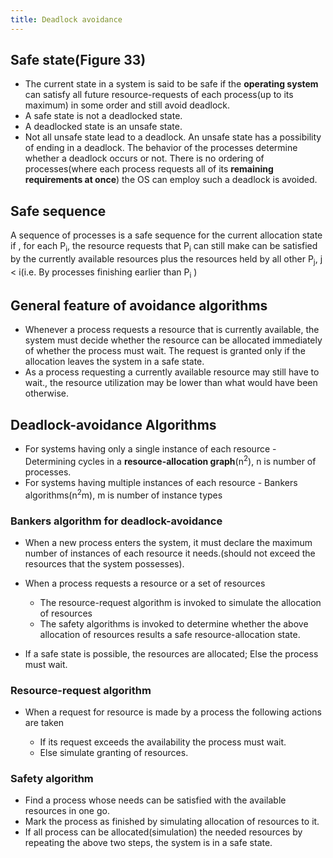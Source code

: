 ```yaml
---
title: Deadlock avoidance
---
```


## Safe state(Figure 33)

-   The current state in a system is said to be safe if the **operating
    system** can satisfy all future resource-requests of each process(up
    to its maximum) in some order and still avoid deadlock.
-   A safe state is not a deadlocked state.
-   A deadlocked state is an unsafe state.
-   Not all unsafe state lead to a deadlock. An unsafe state has a
    possibility of ending in a deadlock. The behavior of the processes
    determine whether a deadlock occurs or not. There is no ordering of
    processes(where each process requests all of its **remaining
    requirements at once**) the OS can employ such a deadlock is
    avoided.

## Safe sequence

A sequence of processes is a safe sequence for the current allocation
state if , for each P<sub>i</sub>, the resource requests that
P<sub>i</sub> can still make can be satisfied by the currently available
resources plus the resources held by all other P<sub>j</sub>, j \<
i(i.e. By processes finishing earlier than P<sub>i</sub> )

## General feature of avoidance algorithms

-   Whenever a process requests a resource that is currently available,
    the system must decide whether the resource can be allocated
    immediately of whether the process must wait. The request is granted
    only if the allocation leaves the system in a safe state.
-   As a process requesting a currently available resource may still
    have to wait., the resource utilization may be lower than what would
    have been otherwise.

## Deadlock-avoidance Algorithms

-   For systems having only a single instance of each resource -
    Determining cycles in a **resource-allocation
    graph**(n<sup>2</sup>), n is number of processes.
-   For systems having multiple instances of each resource - Bankers
    algorithms(n<sup>2</sup>m), m is number of instance types

### Bankers algorithm for deadlock-avoidance

-   When a new process enters the system, it must declare the maximum
    number of instances of each resource it needs.(should not exceed the
    resources that the system possesses).

-   When a process requests a resource or a set of resources

    -   The resource-request algorithm is invoked to simulate the
        allocation of resources
    -   The safety algorithms is invoked to determine whether the above
        allocation of resources results a safe resource-allocation
        state.

-   If a safe state is possible, the resources are allocated; Else the
    process must wait.

### Resource-request algorithm

-   When a request for resource is made by a process the following
    actions are taken

    -   If its request exceeds the availability the process must wait.
    -   Else simulate granting of resources.

### Safety algorithm

-   Find a process whose needs can be satisfied with the available
    resources in one go.
-   Mark the process as finished by simulating allocation of resources
    to it.
-   If all process can be allocated(simulation) the needed resources by
    repeating the above two steps, the system is in a safe state.
